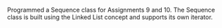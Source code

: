 
Programmed a Sequence class for Assignments 9 and 10. The Sequence class is built using the Linked List concept and supports its own iterator.
